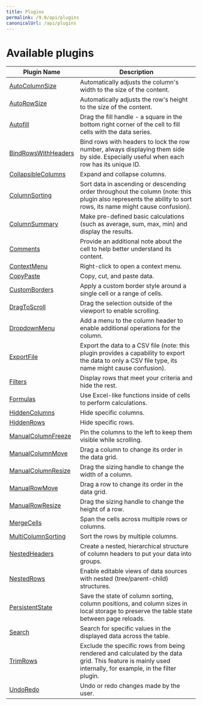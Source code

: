 ```yaml
---
title: Plugins
permalink: /9.0/api/plugins
canonicalUrl: /api/plugins
---
```


# Available plugins

|Plugin Name  | Description |
|--|--|
|[AutoColumnSize](@/api/AutoColumnSize.md) |Automatically adjusts the column's width to the size of the content.|
|[AutoRowSize](@/api/AutoRowSize.md)| Automatically adjusts the row's height to the size of the content.|
|[Autofill](@/api/Autofill.md)| Drag the fill handle - a square in the bottom right corner of the cell to fill cells with the data series.|
|[BindRowsWithHeaders](@/api/BindRowsWithHeaders.md)| Bind rows with headers to lock the row number, always displaying them side by side. Especially useful when each row has its unique ID.|
|[CollapsibleColumns](@/api/CollapsibleColumns.md)| Expand and collapse columns.|
|[ColumnSorting](@/api/ColumnSorting.md)| Sort data in ascending or descending order throughout the column (note: this plugin also represents the ability to sort rows, its name might cause confusion).|
|[ColumnSummary](@/api/ColumnSummary.md) |Make pre-defined basic calculations (such as average, sum, max, min) and display the results.|
|[Comments](@/api/Comments.md) | Provide an additional note about the cell to help better understand its content.|
|[ContextMenu](@/api/ContextMenu.md) |Right-click to open a context menu.|
|[CopyPaste](@/api/CopyPaste.md)| Copy, cut, and paste data.|
|[CustomBorders](@/api/CustomBorders.md) |Apply a custom border style around a single cell or a range of cells.|
|[DragToScroll](@/api/DragToScroll.md) |Drag the selection outside of the viewport to enable scrolling.|
|[DropdownMenu](@/api/DropdownMenu.md) |Add a menu to the column header to enable additional operations for the column.|
|[ExportFile](@/api/ExportFile.md) |Export the data to a CSV file (note: this plugin provides a capability to export the data to only a CSV file type, its name might cause confusion).|
|[Filters](@/api/Filters.md) |Display rows that meet your criteria and hide the rest.|
|[Formulas](@/api/Formulas.md) | Use Excel-like functions inside of cells to perform calculations.|
|[HiddenColumns](@/api/HiddenColumns.md) |Hide specific columns.|
|[HiddenRows](@/api/HiddenRows.md) |Hide specific rows.|
|[ManualColumnFreeze](@/api/ManualColumnFreeze.md) |Pin the columns to the left to keep them visible while scrolling.|
|[ManualColumnMove](@/api/ManualColumnMove.md) |Drag a column to change its order in the data grid.|
|[ManualColumnResize](@/api/ManualColumnResize.md) | Drag the sizing handle to change the width of a column.|
|[ManualRowMove](@/api/ManualRowMove.md) |Drag a row to change its order in the data grid.|
|[ManualRowResize](@/api/ManualRowResize.md) |Drag the sizing handle to change the height of a row.|
|[MergeCells](@/api/MergeCells.md) |Span the cells across multiple rows or columns.|
|[MultiColumnSorting](@/api/MultiColumnSorting.md)| Sort the rows by multiple columns.|
|[NestedHeaders](@/api/NestedHeaders.md) |Create a nested, hierarchical structure of column headers to put your data into groups.|
|[NestedRows](@/api/NestedRows.md) |Enable editable views of data sources with nested (tree/parent-child) structures.|
|[PersistentState](@/api/PersistentState.md)| Save the state of column sorting, column positions, and column sizes in local storage to preserve the table state between page reloads.|
|[Search](@/api/Search.md) |Search for specific values in the displayed data across the table.|
|[TrimRows](@/api/TrimRows.md) |Exclude the specific rows from being rendered and calculated by the data grid. This feature is mainly used internally, for example, in the filter plugin.|
|[UndoRedo](@/api/UndoRedo.md)|Undo or redo changes made by the user.|
